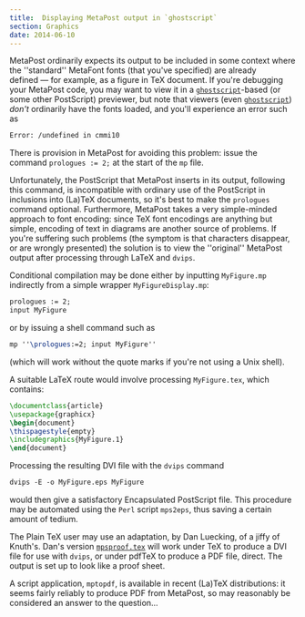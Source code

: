 ```yaml
---
title:  Displaying MetaPost output in `ghostscript`
section: Graphics
date: 2014-06-10
---
```


MetaPost ordinarily expects its output to be included in some context
where the ''standard'' MetaFont fonts (that you've specified) are already
defined&nbsp;&mdash; for example, as a figure in TeX document.  If you're
debugging your MetaPost code, you may want to view it in a
[`ghostscript`](http://www.ghostscript.com/)-based (or some
other PostScript) previewer, but note that viewers (even
[`ghostscript`](http://www.ghostscript.com/))
_don't_ ordinarily have the fonts loaded, and you'll experience
an error such as
```latex
Error: /undefined in cmmi10
```
There is provision in MetaPost for avoiding this problem: issue the
command `prologues := 2;` at the start of the `mp` file.

Unfortunately, the PostScript that MetaPost inserts in its output,
following this command, is incompatible with ordinary use of the
PostScript in inclusions into (La)TeX documents, so it's best to
make the `prologues` command optional.  Furthermore, MetaPost takes a
very simple-minded approach to font encoding: since TeX font
encodings are anything but simple, encoding of text in diagrams are
another source of problems.  If you're suffering such problems (the
symptom is that 
characters disappear, or are wrongly presented) the solution is
to view the ''original'' MetaPost output after processing through
LaTeX and `dvips`.

Conditional compilation may be done either
by inputting `MyFigure.mp` indirectly from a simple wrapper
`MyFigureDisplay.mp`:
```latex
prologues := 2;
input MyFigure
```
or by issuing a shell command such as
```latex
mp ''\prologues:=2; input MyFigure''
```
(which will work without the quote marks if you're not using a Unix
shell).

A suitable LaTeX route would involve processing
`MyFigure.tex`, which contains:
```latex
\documentclass{article}
\usepackage{graphicx}
\begin{document}
\thispagestyle{empty}
\includegraphics{MyFigure.1}
\end{document}
```
Processing the resulting DVI file with the `dvips`
command
```latex
dvips -E -o MyFigure.eps MyFigure
```
would then give a satisfactory Encapsulated PostScript file.  This
procedure may be automated using the `Perl` script
`mps2eps`, thus saving a certain amount of tedium.

The Plain TeX user may use an adaptation, by
Dan Luecking, of a jiffy of Knuth's.  Dan's version
[`mpsproof.tex`](https://ctan.org/pkg/mpsproof.tex) will work under
TeX to produce a DVI file for use with `dvips`, or
under pdfTeX to produce a PDF file, direct.  The output is
set up to look like a proof sheet.

A script application, `mptopdf`, is available in recent
(La)TeX distributions: it seems fairly reliably to produce
PDF from MetaPost, so may reasonably be considered an answer to
the question&hellip;

